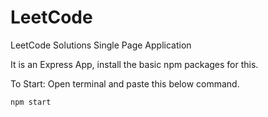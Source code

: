 # LeetCode
LeetCode Solutions Single Page Application

It is an Express App, install the basic npm packages for this.

To Start: Open terminal and paste this below command.

	npm start


